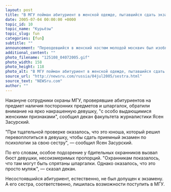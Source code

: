 ```yaml
---
layout: post
title: "В МГУ пойман абитуриент в женской одежде, пытавшийся сдать экзамен за сестру"
date: 2005-07-04 00:00:00 +0000
topic_id: 10
topic_name: "Курьёзы"
topic_slug: fun
categories: [fun]
subtitle: ""
announcement: "Переодевшийся в женский костюм молодой москвич был изобличен охраной МГУ при попытке сдать за свою сестру приемный экзамен на факультет психологии университета, сообщает \"Интерфакс\"."
additional_content: ""
photo_filename: "125108_04072005.gif"
photo_width: 158
photo_height: 118
photo_alt: "В МГУ пойман абитуриент в женской одежде, пытавшийся сдать экзамен за сестру"
source_url: "http://newsru.com/russia/04jul2005/sestra.html"
source_text: "NEWSru.com"
author: ""
---
```

Накануне сотрудники охраны МГУ, проверявшие абитуриентов на предмет наличия посторонних предметов и шпаргалок, обратили внимание на ярко накрашенную девушку, "с особо выдающимися женскими признаками", сообщил декан факультета журналистики Ясен Засурский.

"При тщательной проверке оказалось, что это юноша, который решил перевоплотиться в девушку, чтобы сдать приемный экзамен по психологии за свою сестру", &mdash; сообщил Ясен Засурский.

По его словам, особое подозрение у бдительных охранников вызвал бюст девушки, несоизмеримых пропорций. "Охранникам показалось, что там могут быть спрятаны шпаргалки. Однако оказалось, что это просто муляж", &mdash; сказал декан.

Несостоявшийся абитуриент, естественно, не был допущен к экзамену. А его сестра, соответственно, лишилась возможности поступить в МГУ.
